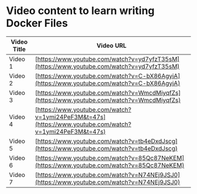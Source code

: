 # Video content to learn writing Docker Files

| Video Title | Video URL |
|-------------|-----------|
| Video 1     | [https://www.youtube.com/watch?v=yd7yfzT35sM](https://www.youtube.com/watch?v=yd7yfzT35sM) |
| Video 2     | [https://www.youtube.com/watch?v=C-bX86AgyiA](https://www.youtube.com/watch?v=C-bX86AgyiA) |
| Video 3     | [https://www.youtube.com/watch?v=WmcdMiyqfZs](https://www.youtube.com/watch?v=WmcdMiyqfZs) |
| Video 4     | [https://www.youtube.com/watch?v=1ymi24PeF3M&t=47s](https://www.youtube.com/watch?v=1ymi24PeF3M&t=47s) |
| Video 5     | [https://www.youtube.com/watch?v=tb4eDxdJscg](https://www.youtube.com/watch?v=tb4eDxdJscg) |
| Video 6     | [https://www.youtube.com/watch?v=85Qc87NeKEM](https://www.youtube.com/watch?v=85Qc87NeKEM) |
| Video 7     | [https://www.youtube.com/watch?v=N74NEj9JSJ0](https://www.youtube.com/watch?v=N74NEj9JSJ0) |
